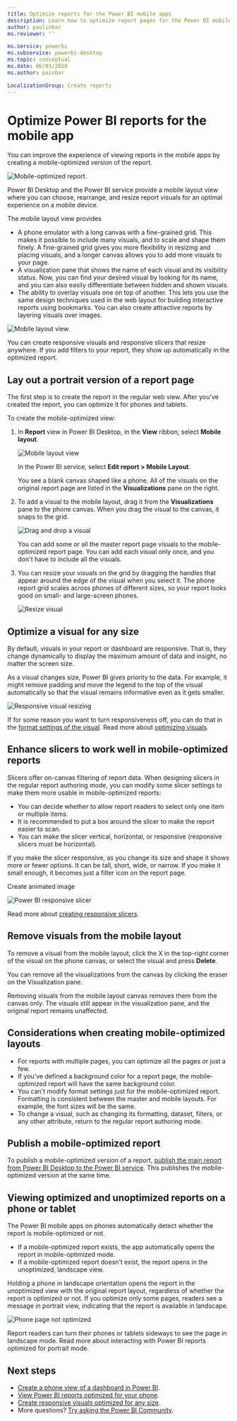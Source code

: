 ```yaml
---
title: Optimize reports for the Power BI mobile apps
description: Learn how to optimize report pages for the Power BI mobile apps by creating a portrait version of the report specifically for phones and tablets.
author: paulinbar
ms.reviewer: ''

ms.service: powerbi
ms.subservice: powerbi-desktop
ms.topic: conceptual
ms.date: 06/03/2020
ms.author: painbar

LocalizationGroup: Create reports
---
```

# Optimize Power BI reports for the mobile app
You can improve the experience of viewing reports in the mobile apps by creating a mobile-optimized version of the report.

![Mobile-optimized report](media/desktop-create-phone-report/desktop-mobile-optimized-report.png).

Power BI Desktop and the Power BI service provide a mobile layout view where you can choose, rearrange, and resize report visuals for an optimal experience on a mobile device.

The mobile layout view provides
* A phone emulator with a long canvas with a fine-grained grid. This makes it possible to include many visuals, and to scale and shape them finely. A fine-grained grid gives you more flexibility in resizing and placing visuals, and a longer canvas allows you to add more visuals to your page.
* A visualization pane that shows the name of each visual and its visibility status. Now, you can find your desired visual by looking for its name, and you can also easily differentiate between hidden and shown visuals.
* The ability to overlay visuals one on top of another. This lets you use the same design techniques used in the web layout for building interactive reports using bookmarks. You can also create attractive reports by layering visuals over images.

![Mobile layout view](media/desktop-create-phone-report/desktop-mobile-layout.png).

You can create responsive visuals and responsive slicers that resize anywhere. If you add filters to your report, they show up automatically in the optimized report.

## Lay out a portrait version of a report page

The first step is to create the report in the regular web view. After you've created the report, you can optimize it for phones and tablets.

To create the mobile-optimized view:

1. In **Report** view in Power BI Desktop, in the **View** ribbon, select **Mobile layout**.

   ![Mobile layout view]()
 
   In the Power BI service, select **Edit report > Mobile Layout**.

   You see a blank canvas shaped like a phone. All of the visuals on the original report page are listed in the **Visualizations** pane on the right.

1. To add a visual to the mobile layout, drag it from the **Visualizations** pane to the phone canvas. When you drag the visual to the canvas, it snaps to the grid.

   ![Drag and drop a visual](media/desktop-create-phone-report/desktop-mobile-layout-drag-drop.gif)
   
   You can add some or all the master report page visuals to the mobile-optimized report page. You can add each visual only once, and you don't have to include all the visuals.

1. You can resize your visuals on the grid by dragging the handles that appear around the edge of the visual when you select it. The phone report grid scales across phones of different sizes, so your report looks good on small- and large-screen phones.

    ![Resize visual](media/desktop-create-phone-report/desktop-mobile-layout-resize-visual.gif)

## Optimize a visual for any size

By default, visuals in your report or dashboard are responsive. That is, they change dynamically to display the maximum amount of data and insight, no matter the screen size.

As a visual changes size, Power BI gives priority to the data. For example, it might remove padding and move the legend to the top of the visual automatically so that the visual remains informative even as it gets smaller.

![Responsive visual resizing](media/desktop-create-phone-report/desktop-mobile-layout-responsive-visual.gif)
 
If for some reason you want to turn responsiveness off, you can do that in the [format settings of the visual](). Read more about [optimizing visuals]().

## Enhance slicers to work well in mobile-optimized reports

Slicers offer on-canvas filtering of report data. When designing slicers in the regular report authoring mode, you can modify some slicer settings to make them more usable in mobile-optimized reports:
* You can decide whether to allow report readers to select only one item or multiple items.
* It is recommended to put a box around the slicer to make the report easier to scan.
* You can make the slicer vertical, horizontal, or responsive (responsive slicers must be horizontal).

If you make the slicer responsive, as you change its size and shape it shows more or fewer options. It can be tall, short, wide, or narrow. If you make it small enough, it becomes just a filter icon on the report page.

Create animated image

![Power BI responsive slicer](media/desktop-create-phone-report/desktop-create-phone-report-8.png)
 
Read more about [creating responsive slicers]().

## Remove visuals from the mobile layout

To remove a visual from the mobile layout, click the X in the top-right corner of the visual on the phone canvas, or select the visual and press **Delete**.

You can remove all the visualizations from the canvas by clicking the eraser on the Visualization pane.

Removing visuals from the mobile layout canvas removes them from the canvas only. The visuals still appear in the visualization pane, and the original report remains unaffected.

## Considerations when creating mobile-optimized layouts
* For reports with multiple pages, you can optimize all the pages or just a few.
* If you've defined a background color for a report page, the mobile-optimized report will have the same background color.
* You can't modify format settings just for the mobile-optimized report. Formatting is consistent between the master and mobile layouts. For example, the font sizes will be the same.
* To change a visual, such as changing its formatting, dataset, filters, or any other attribute, return to the regular report authoring mode.

## Publish a mobile-optimized report
To publish a mobile-optimized version of a report, [publish the main report from Power BI Desktop to the Power BI service](desktop-upload-desktop-files.md). This publishes the mobile-optimized version at the same time.

## Viewing optimized and unoptimized reports on a phone or tablet

The Power BI mobile apps on phones automatically detect whether the report is mobile-optimized or not.
* If a mobile-optimized report exists, the app automatically opens the report in mobile-optimized mode.
* If a mobile-optimized report doesn’t exist, the report opens in the unoptimized, landscape view.

Holding a phone in landscape orientation opens the report in the unoptimized view with the original report layout, regardless of whether the report is optimized or not. If you optimize only some pages, readers see a message in portrait view, indicating that the report is available in landscape.

![Phone page not optimized](media/desktop-create-phone-report/desktop-create-phone-report-9.png)
 
Report readers can turn their phones or tablets sideways to see the page in landscape mode. Read more about interacting with Power BI reports optimized for portrait mode.

## Next steps
* [Create a phone view of a dashboard in Power BI](service-create-dashboard-mobile-phone-view.md).
* [View Power BI reports optimized for your phone](../consumer/mobile/mobile-apps-view-phone-report.md).
* [Create responsive visuals optimized for any size](../visuals/power-bi-report-visualizations.md).
* More questions? [Try asking the Power BI Community](https://community.powerbi.com/).